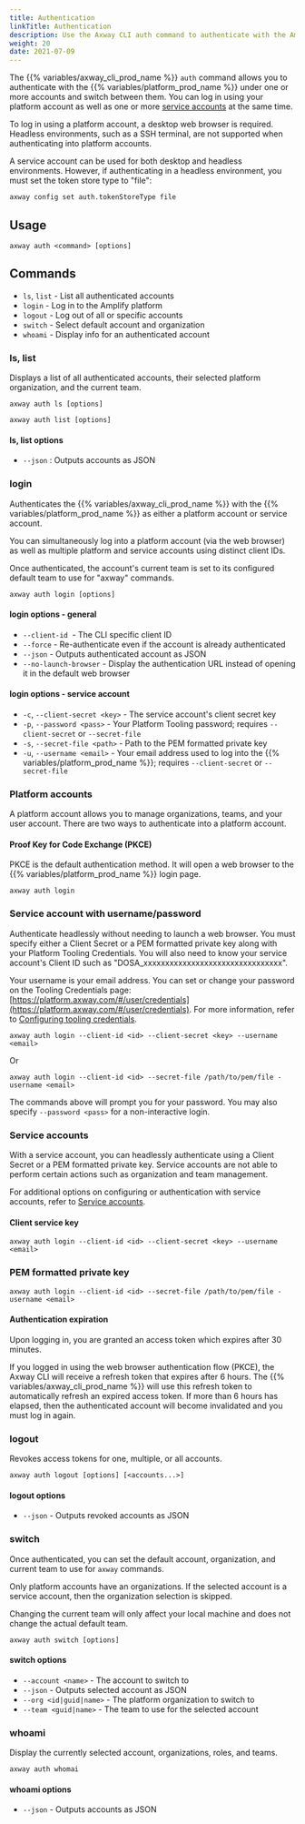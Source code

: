 ```yaml
---
title: Authentication
linkTitle: Authentication
description: Use the Axway CLI auth command to authenticate with the Amplify platform.
weight: 20
date: 2021-07-09
---
```


The {{% variables/axway_cli_prod_name %}} `auth` command allows you to authenticate with the {{% variables/platform_prod_name %}} under one or more accounts and switch between them. You can log in using your platform account as well as one or more [service accounts](https://docs.axway.com/bundle/axwaycli-open-docs/page/docs/authentication/service_accounts/index.html) at the same time.

To log in using a platform account, a desktop web browser is required. Headless environments, such as a SSH terminal, are not supported when authenticating into platform accounts.

A service account can be used for both desktop and headless environments. However, if authenticating in a headless environment, you must set the token store type to "file":

```
axway config set auth.tokenStoreType file
```

## Usage

```
axway auth <command> [options]
```

## Commands

* `ls`, `list` - List all authenticated accounts
* `login` - Log in to the Amplify platform
* `logout` - Log out of all or specific accounts
* `switch` - Select default account and organization
* `whoami` - Display info for an authenticated account

### ls, list

Displays a list of all authenticated accounts, their selected platform organization, and the current team.

```
axway auth ls [options]

axway auth list [options]
```

#### ls, list options

* `--json` : Outputs accounts as JSON

### login

Authenticates the {{% variables/axway_cli_prod_name %}} with the {{% variables/platform_prod_name %}} as either a platform account or service account.

You can simultaneously log into a platform account (via the web browser) as well as multiple platform and service accounts using distinct client IDs.

Once authenticated, the account's current team is set to its configured default team to use for "axway" commands.

```
axway auth login [options]
```

#### login options - general

* `--client-id`  - The CLI specific client ID
* `--force` - Re-authenticate even if the account is already authenticated
* `--json` - Outputs authenticated account as JSON
* `--no-launch-browser` - Display the authentication URL instead of opening it in the default web browser

#### login options - service account

* `-c`, `--client-secret <key>` - The service account's client secret key
* `-p`, `--password <pass>` - Your Platform Tooling password; requires `--client-secret` or `--secret-file`
* `-s`, `--secret-file <path>` - Path to the PEM formatted private key
* `-u`, `--username <email>` - Your email address used to log into the {{% variables/platform_prod_name %}}; requires `--client-secret` or `--secret-file`

### Platform accounts

A platform account allows you to manage organizations, teams, and your user account. There are two ways to authenticate into a platform account.

#### Proof Key for Code Exchange (PKCE)

PKCE is the default authentication method. It will open a web browser to the {{% variables/platform_prod_name %}} login page.

```
axway auth login
```

### Service account with username/password

Authenticate headlessly without needing to launch a web browser. You must specify either a Client Secret or a PEM formatted private key along with your Platform Tooling Credentials. You will also need to know your service account's Client ID such as "DOSA_xxxxxxxxxxxxxxxxxxxxxxxxxxxxxxxx".

Your username is your email address. You can set or change your password on the Tooling Credentials page: [https://platform.axway.com/#/user/credentials](https://platform.axway.com/#/user/credentials). For more information, refer to [Configuring tooling credentials](https://docs.axway.com/bundle/platform-management/page/docs/management_guide/configuring_and_managing_identity_providers/configuring_tooling_credentials/index.html).

```
axway auth login --client-id <id> --client-secret <key> --username <email>
```

Or

```
axway auth login --client-id <id> --secret-file /path/to/pem/file -username <email>
```

The commands above will prompt you for your password. You may also specify `--password <pass>` for a non-interactive login.

### Service accounts

With a service account, you can headlessly authenticate using a Client Secret or a PEM formatted private key. Service accounts are not able to perform certain actions such as organization and team management.

For additional options on configuring or authentication with service accounts, refer to [Service accounts](https://docs.axway.com/bundle/axwaycli-open-docs/page/docs/authentication/service_accounts/index.html).

#### Client service key

```
axway auth login --client-id <id> --client-secret <key> --username <email>
```

### PEM formatted private key

```
axway auth login --client-id <id> --secret-file /path/to/pem/file -username <email>
```

#### Authentication expiration

Upon logging in, you are granted an access token which expires after 30 minutes.

If you logged in using the web browser authentication flow (PKCE), the Axway CLI will receive a refresh token that expires after 6 hours. The {{% variables/axway_cli_prod_name %}} will use this refresh token to automatically refresh an expired access token. If more than 6 hours has elapsed, then the authenticated account will become invalidated and you must log in again.

### logout

Revokes access tokens for one, multiple, or all accounts.

```
axway auth logout [options] [<accounts...>]
```

#### logout options

* `--json` - Outputs revoked accounts as JSON

### switch

Once authenticated, you can set the default account, organization, and current team to use for `axway` commands.

Only platform accounts have an organizations. If the selected account is a service account, then the organization selection is skipped.

Changing the current team will only affect your local machine and does not change the actual default team.

```
axway auth switch [options]
```

#### switch options

* `--account <name>` - The account to switch to
* `--json` - Outputs selected account as JSON
* `--org <id|guid|name>` - The platform organization to switch to
* `--team <guid|name>` - The team to use for the selected account

### whoami

Display the currently selected account, organizations, roles, and teams.

```
axway auth whomai
```

#### whoami options

* `--json` - Outputs accounts as JSON

